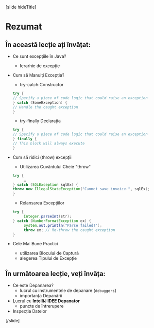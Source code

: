 [slide hideTitle]
# Rezumat


## În această lecție ați învățat:

- Ce sunt excepțiile în Java?
     - Ierarhie de excepție
- Cum să Manuiți Excepția?
     - try-catch Constructor
     ```java 
    try {
    // Specify a piece of code logic that could raise an exception 
    } catch (SomeException) {
    // Handle the caught exception
    }
    ```

     - try-finally Declarația 
     ```java 
    try {
    // Specify a piece of code logic that could raise an exception 
    } finally {
    // This block will always execute
    }

- Cum să ridici (throw) excepții
     - Utilizarea Cuvântului Cheie "throw"
     ```java
     try {
          …
     } catch (SQLException sqlEx) {
     throw new IllegalStateException("Cannot save invoice.", sqlEx);
     }
     ```
     
     - Relansarea Excepțiilor
     ```java
     try {
          Integer.parseInt(str);
     } catch (NumberFormatException ex) {
          System.out.println("Parse failed!");
          throw ex; // Re-throw the caught exception
     }

- Cele Mai Bune Practici
     - utilizarea Blocului de Captură
     - alegerea Tipului de Excepție

## În următoarea lecție, veți învăța:

- Ce este Depanarea?
     - lucrul cu instrumentele de depanare (`debuggers`)
     - importanța Depanării
- Lucrul cu **IntelliJ IDEE Depanator**
     - puncte de întrerupere
- Inspecția Datelor

[/slide]